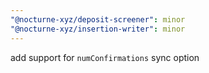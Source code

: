 ```yaml
---
"@nocturne-xyz/deposit-screener": minor
"@nocturne-xyz/insertion-writer": minor
---
```


add support for `numConfirmations` sync option

